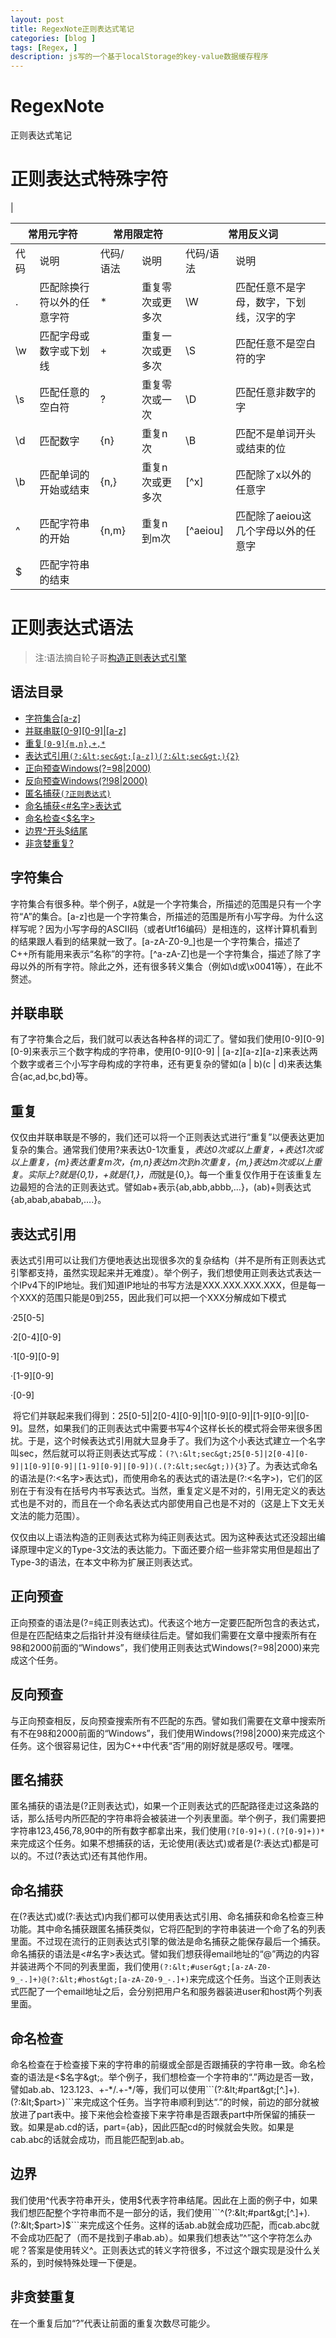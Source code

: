 ```yaml
---
layout: post
title: RegexNote正则表达式笔记
categories: [blog ]
tags: [Regex, ]
description: js写的一个基于localStorage的key-value数据缓存程序
---
```


# RegexNote
正则表达式笔记

# 正则表达式特殊字符


| 

<table>
  <thead>
    <tr><th colspan="2">常用元字符<th colspan="2">常用限定符<th colspan="2">常用反义词
  <tbody>
    <tr><td> 代码 <td>  说明<td> 代码/语法 <td> 说明<td> 代码/语法 <td> 说明
    <tr><td> . <td> 匹配除换行符以外的任意字符<td> * <td> 重复零次或更多次<td> \W <td> 匹配任意不是字母，数字，下划线，汉字的字
    <tr><td> \w <td> 匹配字母或数字或下划线<td> + <td> 重复一次或更多次<td> \S <td> 匹配任意不是空白符的字
    <tr><td> \s <td> 匹配任意的空白符<td> ? <td> 重复零次或一次<td> \D <td> 匹配任意非数字的字
    <tr><td> \d <td> 匹配数字<td> {n} <td> 重复n次<td> \B <td> 匹配不是单词开头或结束的位
    <tr><td> \b <td> 匹配单词的开始或结束<td> {n,} <td> 重复n次或更多次<td> [^x] <td> 匹配除了x以外的任意字
    <tr><td> ^ <td> 匹配字符串的开始<td> {n,m} <td> 重复n到m次<td> [^aeiou] <td> 匹配除了aeiou这几个字母以外的任意字
    <tr><td> $ <td> 匹配字符串的结束<td><td><td><td></td>
</table>

# 正则表达式语法

>注:语法摘自轮子哥[构造正则表达式引擎](http://www.cppblog.com/vczh/archive/2008/05/22/50763.html)

## 语法目录

- [字符集合[a-z]](#字符集合)
- [并联串联[0-9][0-9]|[a-z]](#并联串联)
- [重复```[0-9]{m,n},+,*```](#重复)
- [表达式引用```(?:&lt;sec&gt;[a-z])(?:&lt;sec&gt;){2}```](#表达式引用)
- [正向预查Windows(?=98|2000)](#正向预查)
- [反向预查Windows(?!98|2000)](#反向预查)
- [匿名捕获```(?正则表达式)```](#匿名捕获)
- [命名捕获&lt;#名字&gt;表达式](#命名捕获)
- [命名检查&lt;$名字&gt;](#命名检查)
- [边界^开头$结尾](#边界)
- [非贪婪重复?](#非贪婪重复)

## 字符集合

  字符集合有很多种。举个例子，` A `就是一个字符集合，所描述的范围是只有一个字符“A”的集合。[a-z]也是一个字符集合，所描述的范围是所有小写字母。为什么这样写呢？因为小写字母的ASCII码（或者Utf16编码）是相连的，这样计算机看到的结果跟人看到的结果就一致了。[a-zA-Z0-9_]也是一个字符集合，描述了C++所有能用来表示“名称”的字符。[^a-zA-Z]也是一个字符集合，描述了除了字母以外的所有字符。除此之外，还有很多转义集合（例如\d或\x0041等），在此不赘述。

## 并联串联

  有了字符集合之后，我们就可以表达各种各样的词汇了。譬如我们使用[0-9][0-9][0-9]来表示三个数字构成的字符串，使用[0-9][0-9] | [a-z][a-z][a-z]来表达两个数字或者三个小写字母构成的字符串，还有更复杂的譬如(a | b)(c | d)来表达集合{ac,ad,bc,bd}等。

## 重复

  仅仅由并联串联是不够的，我们还可以将一个正则表达式进行“重复”以便表达更加复杂的集合。通常我们使用?来表达0-1次重复，*表达0次或以上重复，+表达1次或以上重复，{m}表达重复m次，{m,n}表达m次到n次重复，{m,}表达m次或以上重复。实际上?就是{0,1}，+就是{1,}，而*就是{0,}。每一个重复仅作用于在该重复左边最短的合法的正则表达式。譬如ab+表示{ab,abb,abbb,…}，(ab)+则表达式{ab,abab,ababab,….}。

## 表达式引用

  表达式引用可以让我们方便地表达出现很多次的复杂结构（并不是所有正则表达式引擎都支持，虽然实现起来并无难度）。举个例子，我们想使用正则表达式表达一个IPv4下的IP地址。我们知道IP地址的书写方法是XXX.XXX.XXX.XXX，但是每一个XXX的范围只能是0到255，因此我们可以把一个XXX分解成如下模式
  
  ·25[0-5]
  
  ·2[0-4][0-9]
  
  ·1[0-9][0-9]
  
  ·[1-9][0-9]
  
  ·[0-9]
  
  将它们并联起来我们得到：25[0-5]|2[0-4][0-9]|1[0-9][0-9]|[1-9][0-9]|[0-9]。显然，如果我们的正则表达式中需要书写4个这样长长的模式将会带来很多困扰。于是，这个时候表达式引用就大显身手了。我们为这个小表达式建立一个名字叫sec，然后就可以将正则表达式写成：```(?\:&lt;sec&gt;25[0-5]|2[0-4][0-9]|1[0-9][0-9]|[1-9][0-9]|[0-9])(.(?:&lt;sec&gt;)){3}```了。为表达式命名的语法是(?:&lt;名字&gt;表达式)，而使用命名的表达式的语法是(?:&lt;名字&gt;)，它们的区别在于有没有在括号内书写表达式。当然，重复定义是不对的，引用无定义的表达式也是不对的，而且在一个命名表达式内部使用自己也是不对的（这是上下文无关文法的能力范围）。
  
  仅仅由以上语法构造的正则表达式称为纯正则表达式。因为这种表达式还没超出编译原理中定义的Type-3文法的表达能力。下面还要介绍一些非常实用但是超出了Type-3的语法，在本文中称为扩展正则表达式。
  
## 正向预查

正向预查的语法是(?=纯正则表达式)。代表这个地方一定要匹配所包含的表达式，但是在匹配结束之后指针并没有继续往后走。譬如我们需要在文章中搜索所有在98和2000前面的“Windows”，我们使用正则表达式Windows(?=98|2000)来完成这个任务。

## 反向预查

与正向预查相反，反向预查搜索所有不匹配的东西。譬如我们需要在文章中搜索所有不在98和2000前面的“Windows”，我们使用Windows(?!98|2000)来完成这个任务。这个很容易记住，因为C++中代表“否”用的刚好就是感叹号。嘿嘿。

## 匿名捕获

匿名捕获的语法是(?正则表达式)，如果一个正则表达式的匹配路径走过这条路的话，那么括号内所匹配的字符串将会被装进一个列表里面。举个例子，我们需要把字符串123,456,78,90中的所有数字都拿出来，我们使用```(?[0-9]+)(.(?[0-9]+))*```来完成这个任务。如果不想捕获的话，无论使用(表达式)或者是(?:表达式)都是可以的。不过(?表达式)还有其他作用。

## 命名捕获

在(?表达式)或(?:表达式)内我们都可以使用表达式引用、命名捕获和命名检查三种功能。其中命名捕获跟匿名捕获类似，它将匹配到的字符串装进一个命了名的列表里面。不过现在流行的正则表达式引擎的做法是命名捕获之能保存最后一个捕获。命名捕获的语法是&lt;#名字&gt;表达式。譬如我们想获得email地址的“@”两边的内容并装进两个不同的列表里面，我们使用```(?:&lt;#user&gt;[a-zA-Z0-9_-.]+)@(?:&lt;#host&gt;[a-zA-Z0-9_-.]+)```来完成这个任务。当这个正则表达式匹配了一个email地址之后，会分别把用户名和服务器装进user和host两个列表里面。

## 命名检查

命名检查在于检查接下来的字符串的前缀或全部是否跟捕获的字符串一致。命名检查的语法是&lt;$名字&gt;。举个例子，我们想检查一个字符串的“.”两边是否一致，譬如ab.ab、123.123、+-*/.+-*/等，我们可以使用```(?:&lt;#part&gt;[^.]+).(?:&lt;$part&gt;)```来完成这个任务。当字符串顺利到达“.”的时候，前边的部分就被放进了part表中。接下来他会检查接下来字符串是否跟表part中所保留的捕获一致。如果是ab.cd的话，part={ab}，因此匹配cd的时候就会失败。如果是cab.abc的话就会成功，而且能匹配到ab.ab。

## 边界

我们使用^代表字符串开头，使用$代表字符串结尾。因此在上面的例子中，如果我们想匹配整个字符串而不是一部分的话，我们使用```^(?:&lt;#part&gt;[^.]+).(?:&lt;$part&gt;)$```来完成这个任务。这样的话ab.ab就会成功匹配，而cab.abc就不会成功匹配了（而不是找到子串ab.ab）。如果我们想表达”^”这个字符怎么办呢？答案是使用转义\^。正则表达式的转义字符很多，不过这个跟实现是没什么关系的，到时候特殊处理一下便是。

## 非贪婪重复

在一个重复后加“?”代表让前面的重复次数尽可能少。
